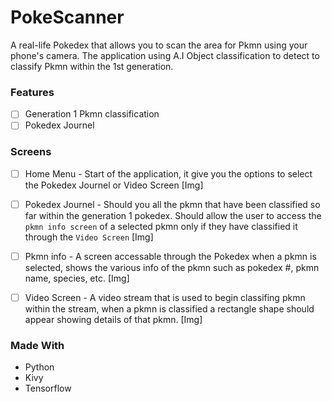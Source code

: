 # PokeScanner
A real-life Pokedex that allows you to scan the area for Pkmn using your phone's camera. The application using A.I Object classification to detect to classify Pkmn within the 1st generation.

### Features

- [ ] Generation 1 Pkmn classification
- [ ] Pokedex Journel 

### Screens

- [ ] Home Menu - Start of the application, it give you the options to select the Pokedex Journel or Video Screen
[Img]

- [ ] Pokedex Journel - Should you all the pkmn that have been classified so far within the generation 1 pokedex. Should allow the user to access the `pkmn info screen` of a selected pkmn only if they have classified it through the `Video Screen`
[Img]

- [ ] Pkmn info - A screen accessable through the Pokedex when a pkmn is selected, shows the various info of the pkmn such as pokedex #, pkmn name, species, etc. 
[Img]

- [ ] Video Screen - A video stream that is used to begin classifing pkmn within the stream, when a pkmn is classified a rectangle shape should appear showing details of that pkmn. 
[Img]

### Made With

- Python
- Kivy
- Tensorflow
